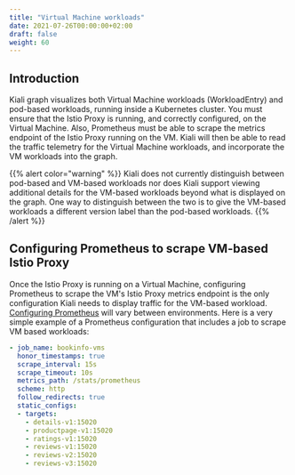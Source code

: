 ```yaml
---
title: "Virtual Machine workloads"
date: 2021-07-26T00:00:00+02:00
draft: false
weight: 60
---
```


## Introduction

Kiali graph visualizes both Virtual Machine workloads (WorkloadEntry) and pod-based workloads, running inside a Kubernetes cluster. You must ensure that the Istio Proxy is running, and correctly configured, on the Virtual Machine. Also, Prometheus must be able to scrape the metrics endpoint of the Istio Proxy running on the VM. Kiali will then be able to read the traffic telemetry for the Virtual Machine workloads, and incorporate the VM workloads into the graph.

{{% alert color="warning" %}}
Kiali does not currently distinguish between pod-based and VM-based workloads nor does Kiali support viewing additional details for the VM-based workloads beyond what is displayed on the graph. One way to distinguish between the two is to give the VM-based workloads a different version label than the pod-based workloads.
{{% /alert %}}

## Configuring Prometheus to scrape VM-based Istio Proxy

Once the Istio Proxy is running on a Virtual Machine, configuring Prometheus to scrape the VM's Istio Proxy metrics endpoint is the only configuration Kiali needs to display traffic for the VM-based workload.
[Configuring Prometheus](https://prometheus.io/docs/prometheus/latest/configuration/configuration/) will vary between environments. Here is a very simple example of a Prometheus configuration that includes a job to scrape VM based workloads:

```yaml
- job_name: bookinfo-vms
  honor_timestamps: true
  scrape_interval: 15s
  scrape_timeout: 10s
  metrics_path: /stats/prometheus
  scheme: http
  follow_redirects: true
  static_configs:
  - targets:
    - details-v1:15020
    - productpage-v1:15020
    - ratings-v1:15020
    - reviews-v1:15020
    - reviews-v2:15020
    - reviews-v3:15020
```
